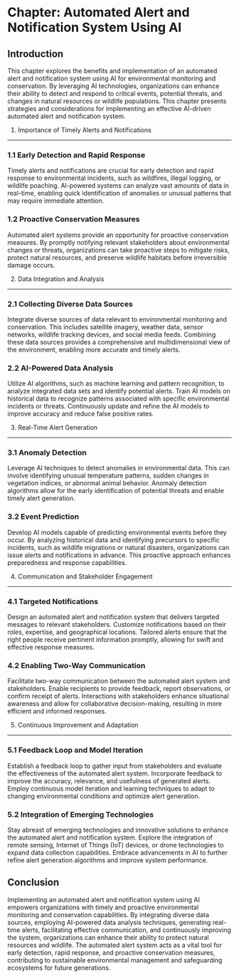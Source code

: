Chapter: Automated Alert and Notification System Using AI
=========================================================

Introduction
------------

This chapter explores the benefits and implementation of an automated alert and notification system using AI for environmental monitoring and conservation. By leveraging AI technologies, organizations can enhance their ability to detect and respond to critical events, potential threats, and changes in natural resources or wildlife populations. This chapter presents strategies and considerations for implementing an effective AI-driven automated alert and notification system.

1. Importance of Timely Alerts and Notifications
------------------------------------------------

### 1.1 Early Detection and Rapid Response

Timely alerts and notifications are crucial for early detection and rapid response to environmental incidents, such as wildfires, illegal logging, or wildlife poaching. AI-powered systems can analyze vast amounts of data in real-time, enabling quick identification of anomalies or unusual patterns that may require immediate attention.

### 1.2 Proactive Conservation Measures

Automated alert systems provide an opportunity for proactive conservation measures. By promptly notifying relevant stakeholders about environmental changes or threats, organizations can take proactive steps to mitigate risks, protect natural resources, and preserve wildlife habitats before irreversible damage occurs.

2. Data Integration and Analysis
--------------------------------

### 2.1 Collecting Diverse Data Sources

Integrate diverse sources of data relevant to environmental monitoring and conservation. This includes satellite imagery, weather data, sensor networks, wildlife tracking devices, and social media feeds. Combining these data sources provides a comprehensive and multidimensional view of the environment, enabling more accurate and timely alerts.

### 2.2 AI-Powered Data Analysis

Utilize AI algorithms, such as machine learning and pattern recognition, to analyze integrated data sets and identify potential alerts. Train AI models on historical data to recognize patterns associated with specific environmental incidents or threats. Continuously update and refine the AI models to improve accuracy and reduce false positive rates.

3. Real-Time Alert Generation
-----------------------------

### 3.1 Anomaly Detection

Leverage AI techniques to detect anomalies in environmental data. This can involve identifying unusual temperature patterns, sudden changes in vegetation indices, or abnormal animal behavior. Anomaly detection algorithms allow for the early identification of potential threats and enable timely alert generation.

### 3.2 Event Prediction

Develop AI models capable of predicting environmental events before they occur. By analyzing historical data and identifying precursors to specific incidents, such as wildlife migrations or natural disasters, organizations can issue alerts and notifications in advance. This proactive approach enhances preparedness and response capabilities.

4. Communication and Stakeholder Engagement
-------------------------------------------

### 4.1 Targeted Notifications

Design an automated alert and notification system that delivers targeted messages to relevant stakeholders. Customize notifications based on their roles, expertise, and geographical locations. Tailored alerts ensure that the right people receive pertinent information promptly, allowing for swift and effective response measures.

### 4.2 Enabling Two-Way Communication

Facilitate two-way communication between the automated alert system and stakeholders. Enable recipients to provide feedback, report observations, or confirm receipt of alerts. Interactions with stakeholders enhance situational awareness and allow for collaborative decision-making, resulting in more efficient and informed responses.

5. Continuous Improvement and Adaptation
----------------------------------------

### 5.1 Feedback Loop and Model Iteration

Establish a feedback loop to gather input from stakeholders and evaluate the effectiveness of the automated alert system. Incorporate feedback to improve the accuracy, relevance, and usefulness of generated alerts. Employ continuous model iteration and learning techniques to adapt to changing environmental conditions and optimize alert generation.

### 5.2 Integration of Emerging Technologies

Stay abreast of emerging technologies and innovative solutions to enhance the automated alert and notification system. Explore the integration of remote sensing, Internet of Things (IoT) devices, or drone technologies to expand data collection capabilities. Embrace advancements in AI to further refine alert generation algorithms and improve system performance.

Conclusion
----------

Implementing an automated alert and notification system using AI empowers organizations with timely and proactive environmental monitoring and conservation capabilities. By integrating diverse data sources, employing AI-powered data analysis techniques, generating real-time alerts, facilitating effective communication, and continuously improving the system, organizations can enhance their ability to protect natural resources and wildlife. The automated alert system acts as a vital tool for early detection, rapid response, and proactive conservation measures, contributing to sustainable environmental management and safeguarding ecosystems for future generations.
